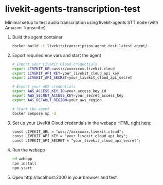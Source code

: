# livekit-agents-transcription-test

Minimal setup to test audio transcription using livekit-agents STT node (with Amazon Transcribe)

1. Build the agent container

   ```bash
   docker build -t livekit/transcription-agent-test:latest agent/.
   ```

2. Export requried env vars and start the agent

   ```bash
   # Export your LiveKit Cloud credentials
   export LIVEKIT_URL=wss://xxxxxxxx.livekit.cloud
   export LIVEKIT_API_KEY=your_livekit_cloud_api_key
   export LIVEKIT_API_SECRET=your_livekit_cloud_api_secret

   # Export your AWS credentials
   export AWS_ACCESS_KEY_ID=your_access_key_id
   export AWS_SECRET_ACCESS_KEY=your_secret_access_key
   export AWS_DEFAULT_REGION=your_aws_region
   
   # Start the agent
   docker compose up -d
   ```

3. Set up your LiveKit Cloud credentials in the webapp HTML [right here](https://github.com/OpenVidu/livekit-agents-transcription-test/blob/87c0ea4d1872ee6de645e5642a2135ebaa0cb190/webapp/index.html#L97-L99):

   ```html
   const LIVEKIT_URL = "wss://xxxxxxxx.livekit.cloud";
   const LIVEKIT_API_KEY = "your_livekit_cloud_api_key";
   const LIVEKIT_API_SECRET = "your_livekit_cloud_api_secret";
   ```

4. Run the webapp

   ```bash
   cd webapp
   npm install
   npm start
   ```

5. Open http://localhost:3000 in your browser and test.
